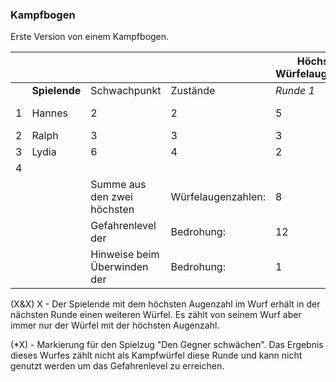 ### Kampfbogen

Erste Version von einem Kampfbogen.

|      |               |                              |                    | Höchste Würfelaugenzahl |         |      |      |      |      |
| ---- | ------------- | ---------------------------- | ------------------ | ----------------------- | ------- | ---- | ---- | ---- | ---- |
|      | **Spielende** | Schwachpunkt                 | Zustände           | *Runde 1*               | *2*     | *3*  | *4*  | *5*  | *6*  |
| 1    | Hannes        | 2                            | 2                  | 5                       | (4&6) 6 | 6    |      |      |      |
| 2    | Ralph         | 3                            | 3                  | 3                       | 4       | (*5) |      |      |      |
| 3    | Lydia         | 6                            | 4                  | 2                       | 1       | 6    |      |      |      |
| 4    |               |                              |                    |                         |         |      |      |      |      |
|      |               | Summe aus den zwei höchsten  | Würfelaugenzahlen: | 8                       | 10      | 12   |      |      |      |
|      |               | Gefahrenlevel der            | Bedrohung:         | 12                      | 12      | 11   |      |      |      |
|      |               | Hinweise beim Überwinden der | Bedrohung:         | 1                       | 2       | 3    | 3    | 3    | 3    |

(X&X) X - Der Spielende mit dem höchsten Augenzahl im Wurf erhält in der nächsten Runde einen weiteren Würfel. Es zählt von seinem Wurf aber immer nur der Würfel mit der höchsten Augenzahl.

(*X) - Markierung für den Spielzug "Den Gegner schwächen". Das Ergebnis dieses Wurfes zählt nicht als Kampfwürfel diese Runde und kann nicht genutzt werden um das Gefahrenlevel zu erreichen.
